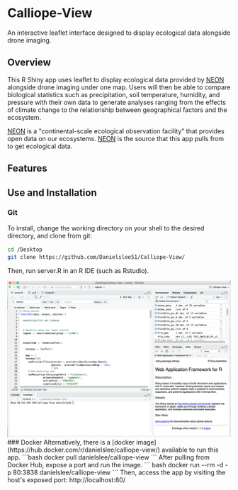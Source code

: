 # Calliope-View
An interactive leaflet interface designed to display ecological data alongside drone imaging.
## Overview
This R Shiny app uses leaflet to display ecological data provided by [NEON](https://www.neonscience.org/) alongside drone imaging under one map. Users will then be able to compare biological statistics such as precipitation, soil temperature, humidity, and pressure with their own data to generate analyses ranging from the effects of climate change to the relationship between geographical factors and the ecosystem.

[NEON](https://www.neonscience.org/) is a "continental-scale ecological observation facility" that provides open data on our ecosystems. [NEON](https://www.neonscience.org/) is the source that this app pulls from to get ecological data.
## Features

## Use and Installation
### Git
To install, change the working directory on your shell to the desired directory, and clone from git:
``` bash
cd /Desktop
git clone https://github.com/Danielslee51/Calliope-View/
```
Then, run server.R in an R IDE (such as Rstudio).

<img src="Img/RStudio.png" width="600"/>
### Docker
Alternatively, there is a [docker image](https://hub.docker.com/r/danielslee/calliope-view/) available to run this app.
```bash
docker pull danielslee/calliope-view
```
After pulling from Docker Hub, expose a port and run the image.
``` bash
docker run --rm -d -p 80:3838 danielslee/calliope-view
```
Then, access the app by visiting the host's exposed port: http://localhost:80/
